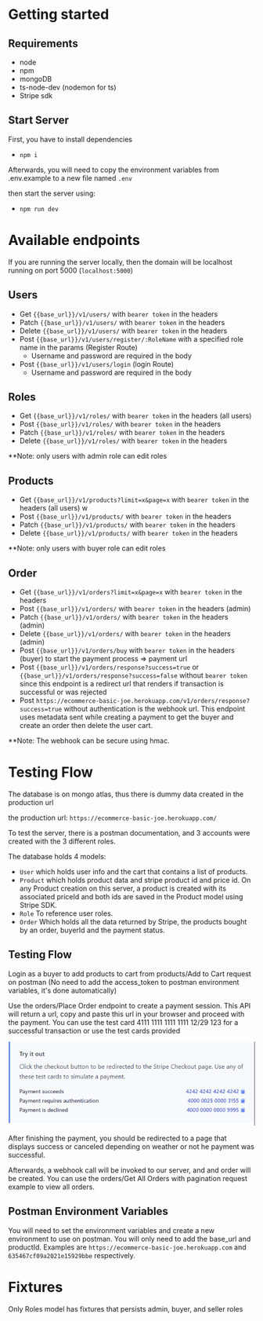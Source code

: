 # Getting started

## Requirements

* node
* npm
* mongoDB
* ts-node-dev (nodemon for ts)
* Stripe sdk

## Start Server

First, you have to install dependencies

- `npm i`

Afterwards, you will need to copy the environment variables from .env.example to a new file named `.env`

then start the server using:

- `npm run dev`

# Available endpoints

If you are running the server locally, then the domain will be localhost running on port 5000 (`localhost:5000`)

## Users
- Get `{{base_url}}/v1/users/` with `bearer token` in the headers
- Patch `{{base_url}}/v1/users/` with `bearer token` in the headers
- Delete `{{base_url}}/v1/users/` with `bearer token` in the headers
- Post `{{base_url}}/v1/users/register/:RoleName` with a specified role name in the params (Register Route)
    - Username and password are required in the body
- Post `{{base_url}}/v1/users/login` (login Route)
    - Username and password are required in the body

## Roles

- Get `{{base_url}}/v1/roles/` with `bearer token` in the headers (all users)
- Post `{{base_url}}/v1/roles/` with `bearer token` in the headers
- Patch `{{base_url}}/v1/roles/` with `bearer token` in the headers
- Delete `{{base_url}}/v1/roles/` with `bearer token` in the headers

**Note: only users with admin role can edit roles

## Products

- Get `{{base_url}}/v1/products?limit=x&page=x` with `bearer token` in the headers (all users) w
- Post `{{base_url}}/v1/products/` with `bearer token` in the headers
- Patch `{{base_url}}/v1/products/` with `bearer token` in the headers
- Delete `{{base_url}}/v1/products/` with `bearer token` in the headers

**Note: only users with buyer role can edit roles

## Order

- Get `{{base_url}}/v1/orders?limit=x&page=x` with `bearer token` in the headers
- Post `{{base_url}}/v1/orders/` with `bearer token` in the headers (admin)
- Patch `{{base_url}}/v1/orders/` with `bearer token` in the headers (admin)
- Delete `{{base_url}}/v1/orders/` with `bearer token` in the headers (admin)
- Post `{{base_url}}/v1/orders/buy` with `bearer token` in the headers (buyer) to start the payment process => payment url
- Post `{{base_url}}/v1/orders/response?success=true` or `{{base_url}}/v1/orders/response?success=false` without `bearer token` since this endpoint is a redirect url that renders if transaction is successful or was rejected
- Post `https://ecommerce-basic-joe.herokuapp.com/v1/orders/response?success=true` without authentication is the webhook url. This endpoint uses metadata sent while creating a payment to get the buyer and create an order then delete the user cart.

**Note: The webhook can be secure using hmac.


# Testing Flow

The database is on mongo atlas, thus there is dummy data created in the production url

the production url: `https://ecommerce-basic-joe.herokuapp.com/`

To test the server, there is a postman documentation, and 3 accounts were created with the 3 different roles.

The database holds 4 models:

- `User` which holds user info and the cart that contains a list of products.
- `Product` which holds product data and stripe product id and price id. On any Product creation on this server, a product is created with its associated priceId and both ids are saved in the Product model using Stripe SDK.
- `Role` To reference user roles.
- `Order` Which holds all the data returned by Stripe, the products bought by an order, buyerId and the payment status.

## Testing Flow

Login as a buyer to add products to cart from products/Add to Cart request on postman (No need to add the access_token to postman environment variables, it's done automatically)

Use the orders/Place Order endpoint to create a payment session. This API will return a url, copy and paste this url in your browser and proceed with the payment. You can use the test card 4111 1111 1111 1111 12/29 123 for a successful transaction or use the test cards provided

![alt text for screen readers](./test_cards.png "test cards screenshot")

After finishing the payment, you should be redirected to a page that displays success or canceled depending on weather or not he payment was successful.

Afterwards, a webhook call will be invoked to our server, and and order will be created. You can use the orders/Get All Orders with pagination request example to view all orders.

## Postman Environment Variables

You will need to set the environment variables and create a new environment to use on postman. You will only need to add the base_url and productId. Examples are `https://ecommerce-basic-joe.herokuapp.com` and `635467cf09a2021e15929bbe` respectively.

# Fixtures

Only Roles model has fixtures that persists admin, buyer, and seller roles
